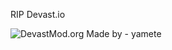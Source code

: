 RIP Devast.io



![DevastMod.org](https://raw.githubusercontent.com/DevastMod/DevastMod.github.io/main/img/DevastMod_banned.png)
Made by - yamete 

